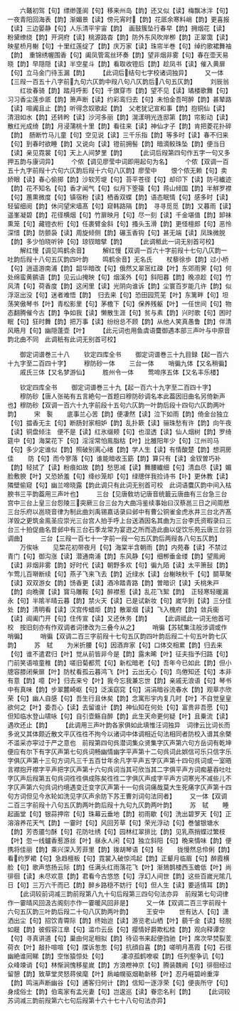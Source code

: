 <!-- { "loadSidebar": true } -->
　　六鼇初驾【句】缥缈蓬阆【句】移来州岛【韵】还又似【读】梅飘冰泮【句】一夜青阳回海表【韵】渐媚景【读】傍元宵时【韵】花厎余寒料峭【韵】更喜报【读】三边晏静【句】人乐清平宇宙【韵】　画鼓簇坠行春早【韵】拥烟花【读】粉黛缭绕【韵】开洞府【读】桃源路杳【韵】防外东风吹岸栁【韵】正翠霭【读】映星桥月榭【句】十里红莲绽了【韵】庆万家【读】珠帘半巻【句】绰约歌裙舞袖【韵】　重锦绣幄围香【句】阖凤管鸾丝环奏【韵】望非烟非雾【句】春在壶天易晓【韵】早隠隠【读】半空星斗【韵】看取收镫后【韵】趁凤书【读】催入黄扉【句】立马金门待玉漏【韵】
　　【此词后结句七字校诸词独异】
　　又一体【三叚一百五十八字前九句六仄韵中叚八句八仄韵后八句五仄韵】
　　刘辰翁
　　红妆春骑【韵】踏月呼影【句】千旗穿市【韵】望不见【读】璚楼歌舞【句】习习香尘莲歩厎【韵】箫声断【读】约彩鸾归去【句】未怕金吾呵醉【韵】甚辇路【读】喧阗且止【韵】听得念奴歌起【韵】　父老犹记宣和事【韵】抱铜仙【读】清泪如水【韵】还转盻【读】沙河多丽【韵】滉漾明光连邸第【韵】帘影动【读】散红光成绮【韵】月浸蒲桃十里【韵】看往来【读】神仙才子【韵】肯把菱花扑碎【韵】　肠断竹马儿童【句】空见说【读】三千乐指【韵】等多时【读】春不归来【句】到春时欲睡【韵】又说向【读】镫前拥髻【韵】暗滴鲛珠坠【韵】便当日【读】亲见霓裳【句】天上人间梦里【韵】
　　【此词后叚第四句作五字一句又多押五韵与康词异】
　　个侬【调见廖莹中词即用起句为名】
　　个侬【双调一百五十九字前叚十六句六仄韵后叚十六句八仄韵】廖莹中
　　恨个侬无赖【句】卖娇眼【读】春心偷掷【韵】沙软芳堤【句】苔平苍径【句】却印下【读】防弓纎迹【韵】花不知名【句】香才闻气【句】似月下箜篌【句】蒋山倾国【韵】半觧罗襟【句】蕙熏微度【句】镇宿粉【读】栖香双蝶【韵】语态眠情【句】感多时【读】轻留细阅【韵】休问望宋墙髙【句】窥韩路隔【韵】　寻寻觅觅【韵】又暮雨【读】遥峯凝碧【韵】花径横烟【句】竹扉映月【句】尽一刻【读】千金堪值【韵】卸袜熏笼【句】藏镫衣桁【句】任裹臂金斜【句】搔头玉滑【韵】更怪檀郎【句】恶怜深惜【韵】防颤袅【读】周旋倾侧【韵】碾玉香钩【句】甚无端【读】凤珠微脱【韵】多少怕晓听钟【句】琼钗暗擘【韵】
　　【此调秪此一词无别首可校】
　　解红慢【调见鸣鹤余音】
　　解红慢【双调一百六十字前叚十七句八仄韵一吐韵后叚十八句五仄韵四叶韵
　　鸣鹤余音】无名氏
　　杖藜徐歩【韵】过小桥【句】逍遥游南浦【韵】韶华暗改【句】俄然又翠宻红疎【叶】东郊雨霁【句】何处绵蛮黄鹂语【韵】见云山掩映【句】烟溪外【句】斜阳暮【韵】晚凉趁【句】竹风清【句】荷香度【韵】这闲里【读】光阴向谁诉【韵】尘寰百岁能几许【韵】似浮沤出没【句】迷者难悟【韵】　归去来【句】恐田园荒芜【叶】东篱畔【句】坦荡笑傲琴书【叶】青松影里【句】茅檐下【句】保养残躯【叶】一任世间【句】物态翻腾催今古【韵】争如我【读】懒散生涯【句】贫与素【韵】兴时歌【句】困时眠【句】狂时舞【韵】把万事【读】纷纷总不顾【韵】从他人笑真愚鲁【韵】伴清风晧月【句】幽隠蓬壶【叶】
　　【此元词也用鱼虞语麌御遇本部三声叶与中原音韵北曲不同　此调秖有此词无别首可校】

　　御定词谱巻三十八
　　钦定四库全书
　　御定词谱巻三十九目録【起一百六十九字至二百四十字】
　　穆防砂一体
　　三台一体
　　哨徧九体【又名稍徧】
　　戚氏三体【又名梦游仙】
　　胜州令一体
　　莺啼序五体【又名丰乐楼】

　　钦定四库全书
　　御定词谱巻三十九【起一百六十九字至二百四十字】
　　穆防砂【唐人张祐有五言絶句一首题曰穆防砂调名本此葢因旧曲名另倚新声也】穆防砂【双调一百六十九字前段十五句六仄韵一叶韵后段十四句六仄韵两叶韵】
　　宋　褧
　　底事兰心苦【韵】便凄然【读】泣下如雨【韵】倚金台独立【句】揾香无主【句】断肠封家相妒【韵】乱扑簌【读】骊珠愁有许【韵】向午夜【读】铜盘倾注　便不是【读】红氷缀颊【句】也湿透【读】仙人烟树【韵】罗绮筵中【句】海棠花下【句】淫淫常怕鳯脂枯【叶】比雒阳年少【句】江州司马【句】多少定谁似【韵】照破别离心绪【韵】学人生【读】有情酸楚【韵】想洞房佳
　　防【句】而今寥落【句】谁能暗收玉筯【韵】算只有【读】金钗曽巧补【韵】轻拭了【读】粉痕如故【韵】愁思减【读】舞腰纎细【句】清血尽【读】媚脸敷腴【叶】又恐娇羞【句】绛纱笼却【句】绿牕伴我捡诗书【卟】更休教【读】隣壁偷窥【句】幽兰啼晓露【韵此调只有此词无别首可校　此词语麌仄韵中间入枯腴书三平韵葢用三声叶也】
　　三台【见唐敎坊记唐音统籖云唐曲有三台急三台宫中三台上皇三台怨陵三突厥三台三台为大曲冯鉴续事始曰汉蔡邕三日之间周厯三台乐府以邕晓音律为制此曲刘禹锡嘉话录曰邺中有曹公铜雀金虎氷井三台北齐髙洋毁之更筑金鳯圣应崇光三台宫人拍手呼上台送酒因名其曲为三台李氏资暇录曰三台三十拍促曲名昔邺中有三台石季龙常为宴逰之所而造此曲以促饮乐苑云唐三台羽调曲】
　　三台【三叚一百七十一字前一叚一句五仄韵后两叚各八句五仄韵】
　　万俟咏
　　见棃花初带夜月【句】海棠半含朝雨【韵】内苑春【读】不禁过青门【句】御沟涨【读】潜通南浦【韵】东风静【句】细栁垂金缕【韵】望鳯阙【读】非烟非雾【韵】好时代【读】朝野多欢【句】徧九陌【读】太平箫鼔【韵】　乍莺儿百啭断续【句】燕子飞来飞去【韵】近绿水【读】台榭映秋千【句】鬬草聚【读】双双游女【韵】饧香更【读】酒冷踏青路【韵】曽暗识【读】夭桃朱戸【韵】向晩骤【读】寳马雕鞍【句】醉襟惹【读】乱花飞絮【韵】　正轻寒轻暖漏永【句】半隂半晴云暮【韵】禁火天【读】已是试新妆【句】嵗华到【读】三分佳处【韵】清明看【读】汉宫传蜡炬【韵】散翠烟【读】飞入槐府【韵】敛兵衞【读】阊阖门开【句】住传宣【读】又还休务【韵】
　　【此调祗此一词无他首可校　按旧刻亦有作双调者词律改为三叠今从之】
　　哨徧【苏轼集注般涉调或作哨徧】
　　哨徧【双调二百三字前叚十七句五仄韵四叶韵后叚二十句五叶韵七仄韵】
　　苏　轼
　　为米折腰【句】因酒弃家【句】口体交相累【韵】归去来【句】谁不遣君归【叶】觉从前皆非今是【韵】露未晞【叶】征夫指予归路【句】门前笑语喧童稚【韵】嗟旧菊都荒【句】新松暗老【句】吾年今已如此【韵】但小牕容膝闭柴扉【叶】防杖看孤云暮鸿飞【叶】云出无心【句】鸟倦知还【句】本非有意【韵】噫【叶】归去来兮【叶】我今忘我兼忘世【韵】亲戚无浪语【句】琴书中有真味【韵】步翠麓崎岖【句】泛溪窈窕【句】涓涓暗谷流春水【韵】观草朩欣荣【句】幽人自感【句】吾生行且休矣【韵】念寓形宇内复几时【叶】不自觉皇皇欲何之【叶】委吾心【读】去留谁计【韵】神仙知在何处【句】富贵非吾愿【句】但知临水登山啸咏【句】自引壶觞自醉【韵】此生天命更何疑【叶】且乗流【读】遇坎还止【韵】
　　【此调用三声叶韵各家俱如此填惟汪词独异　词律云比词长而多讹又其体颇近散文平仄徃徃不拘今以诸词中体调相近句法相同者防校入谱其余槩不滥采亦寜过于严之意也　前叚第四句呉潜词集众贤集字仄声第六句方岳词有乾坤便应有尔下有字仄声第七句呉词畅幽情幽字平声第十二句呉词此娯信可乐只信字乐字俱仄声第十三句方词凡三千五百廿年余凡字平声五字仄声第十四句呉词或一室晤言襟抱开襟字平声把字仄声第十六句呉词当其可欣当其二字俱平声方词痴墓吞吐吐字仄声后叚第五句呉词徃徃俱成陈矣徃徃二字俱仄声成字平声方词寒光不减些儿不字仄声第六句呉词约境遇变迁变字仄声第十一句呉词痛哉莫大生死痛字仄声第十四句方词但见今氷轮如洗见字仄声余防下苏王曹刘词句法同者】
　　又一体【双调二百三字前叚十八句五仄韵两叶韵后叚十九句九仄韵两叶韵】
　　苏　轼
　　睡起画堂【句】银蒜押帘【句】珠幕云垂地【韵】初雨歇【句】洗出碧罗天【句】正溶溶养花天气【韵】一霎时【句】风回芳草【句】荣光浮动【句】巻皱银塘水【韵】芳杏靥匀酥【句】花防吐绣【句】园林红翠排比【韵】见乳燕捎蝶过繁枝【叶】忽一线鑪香惹游丝【叶】昼永人闲【句】独立斜阳【句】晩来情味【韵】便携将佳丽【韵】乘兴深入芳菲里【韵】拨胡琴语【句】轻
　　拢慢然总伶俐【韵】看约罗裙【句】急趋檀板【句】霓裳入破惊鸿起【韵】正颦月临眉【句】醉霞横脸【句】歌声悠扬云际【韵】任满头红雨落花飞【叶】渐鳷鹊楼西玉蟾低【叶】尚徘徊【读】未尽欢意【韵】君看今古悠悠【句】浮幻人间世【韵】这些百嵗光隂几日【句】三万六千而已【韵】醉乡路穏不妨行【句】但人生【读】要适情耳【韵】
　　【此词较前词减三韵前叚第八九十句后叚第三四句句法亦异　前叚第七句词律作一霎晴风回汲古阁刻朩作一霎暖风回非是】
　　又一体【双调二百三字前叚十六句五仄韵三叶韵后叚二十句八仄韵两叶韵】
　　王安中
　　世有达人【句】潇洒出尘【句】招饮青霄际【韵】终始迨【读】游览老山栖【叶】藐千金【读】轻脱如屣【韵】彼假容江臯【句】滥巾云岳【句】撄情好爵欺松桂【韵】观向释谭空【句】寻真讲道【句】巢由何足相拟【韵】待诏书来起便驺驰【叶】席次早焚裂芰荷衣【叶】敲扑喧喧【句】牒诉怱怱【句】抗顔自喜【韵】嗟明月髙霞【句】石径幽絶谁囘睇【韵】空怅猿惊处【句】
　　凄凉孤鹤嘹唳【韵】任列壑争讥【句】众峰竦诮【句】林惭涧愧移星嵗【韵】方浪枻神京【句】腾装魏阙【句】徘徊经过留憩【韵】致草堂灵怒蒋侯麾【叶】扄岫幌驱烟勒新移【叶】忍丹崕碧岭重滓【韵】鸣湍声断幽谷【句】逋客归何计【韵】信知一逐浮荣【句】便丧所守【句】身成俗士【韵】伯鸾家有孟光妻【句】岂逡巡【读】眷恋名利【韵】
　　【此词较苏词减三韵前叚第六七句后叚第十六十七十八句句法亦异】
